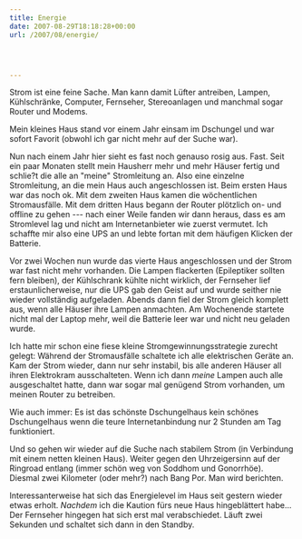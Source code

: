 ```yaml
---
title: Energie
date: 2007-08-29T18:18:28+00:00
url: /2007/08/energie/




---
```

Strom ist eine feine Sache. Man kann damit Lüfter antreiben, Lampen, Kühlschränke, Computer, Fernseher, Stereoanlagen und manchmal sogar Router und Modems.

Mein kleines Haus stand vor einem Jahr einsam im Dschungel und war sofort Favorit (obwohl ich gar nicht mehr auf der Suche war).

Nun nach einem Jahr hier sieht es fast noch genauso rosig aus. Fast. Seit ein paar Monaten stellt mein Hausherr mehr und mehr Häuser fertig und schlie?t die alle an "meine" Stromleitung an. Also eine einzelne Stromleitung, an die mein Haus auch angeschlossen ist. Beim ersten Haus war das noch ok. Mit dem zweiten Haus kamen die wöchentlichen Stromausfälle. Mit dem dritten Haus begann der Router plötzlich on- und offline zu gehen --- nach einer Weile fanden wir dann heraus, dass es am Stromlevel lag und nicht am Internetanbieter wie zuerst vermutet. Ich schaffte mir also eine <span class="caps">UPS</span> an und lebte fortan mit dem häufigen Klicken der Batterie.

Vor zwei Wochen nun wurde das vierte Haus angeschlossen und der Strom war fast nicht mehr vorhanden. Die Lampen flackerten (Epileptiker sollten fern bleiben), der Kühlschrank kühlte nicht wirklich, der Fernseher lief erstaunlicherweise, nur die <span class="caps">UPS</span> gab den Geist auf und wurde seither nie wieder vollständig aufgeladen. Abends dann fiel der Strom gleich komplett aus, wenn alle Häuser ihre Lampen anmachten. Am Wochenende startete nicht mal der Laptop mehr, weil die Batterie leer war und nicht neu geladen wurde.

Ich hatte mir schon eine fiese kleine Stromgewinnungsstrategie zurecht gelegt: Während der Stromausfälle schaltete ich alle elektrischen Geräte an. Kam der Strom wieder, dann nur sehr instabil, bis alle anderen Häuser all ihren Elektrokram ausschalteten. Wenn ich dann _meine_ Lampen auch alle ausgeschaltet hatte, dann war sogar mal genügend Strom vorhanden, um meinen Router zu betreiben.

Wie auch immer: Es ist das schönste Dschungelhaus kein schönes Dschungelhaus wenn die teure Internetanbindung nur 2 Stunden am Tag funktioniert.

Und so gehen wir wieder auf die Suche nach stabilem Strom (in Verbindung mit einem netten kleinen Haus). Weiter gegen den Uhrzeigersinn auf der Ringroad entlang (immer schön weg von Soddhom und Gonorrhöe). Diesmal zwei Kilometer (oder mehr?) nach Bang Por. Man wird berichten.

Interessanterweise hat sich das Energielevel im Haus seit gestern wieder etwas erholt. _Nachdem_ ich die Kaution fürs neue Haus hingeblättert habe... Der Fernseher hingegen hat sich erst mal verabschiedet. Läuft zwei Sekunden und schaltet sich dann in den Standby.
